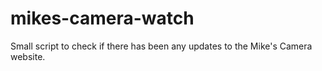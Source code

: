 # mikes-camera-watch
Small script to check if there has been any updates to the Mike's Camera website.
